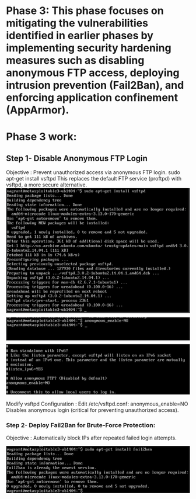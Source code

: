 # Phase 3: This phase focuses on mitigating the vulnerabilities identified in earlier phases by implementing security hardening measures such as disabling anonymous FTP access, deploying intrusion prevention (Fail2Ban), and enforcing application confinement (AppArmor).
# Phase 3 work:
## Step 1-  Disable Anonymous FTP Login
Objective : Prevent unauthorized access via anonymous FTP login.
sudo apt-get install vsftpd
This replaces the default FTP service (proftpd) with vsftpd, a more secure alternative.
![p1](pictures/Screenshot_2.png)

Modify vsftpd Configuration :
Edit /etc/vsftpd.conf:
anonymous_enable=NO  
Disables anonymous login (critical for preventing unauthorized access).

### Step 2- Deploy Fail2Ban for Brute-Force Protection:
Objective : Automatically block IPs after repeated failed login attempts.

![p2](pictures/Screenshot_3.png)


